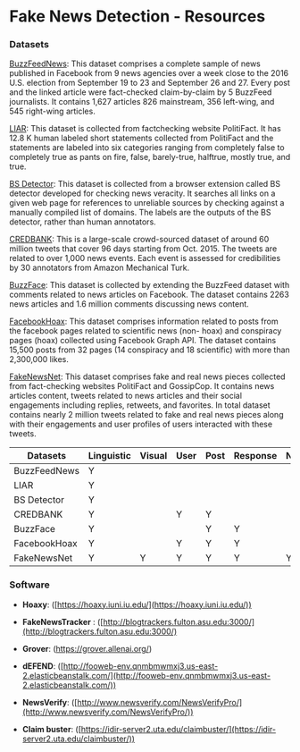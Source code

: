 

# Fake News Detection - Resources

### Datasets

[BuzzFeedNews](https://github.com/BuzzFeedNews/2016-10-facebook-fact-check/tree/master/data):
This dataset comprises a complete sample of news published in Facebook from 9 news agencies over a week close to the 2016 U.S. election from September 19 to 23 and September 26 and 27. Every post and the linked article were fact-checked claim-by-claim by 5 BuzzFeed journalists. It contains 1,627 articles 826 mainstream, 356 left-wing, and 545 right-wing articles.

[LIAR](https://www.cs.ucsb.edu/~william/data/liar_dataset.zip):
This dataset  is collected from factchecking website PolitiFact. It has 12.8 K human labeled short statements collected from PolitiFact and the statements are labeled into six categories ranging from completely false to completely true as pants on fire, false, barely-true, halftrue, mostly true, and true.


[BS Detector](https://github.com/bs-detector/bs-detector):
This dataset is collected from a browser extension called BS detector developed for checking news veracity. It searches all links on a given web page for references to unreliable sources by checking against a manually compiled list of domains. The labels are the outputs of the BS detector, rather than human annotators.

[CREDBANK](http://compsocial.github.io/CREDBANK-data/):
This is a large-scale crowd-sourced dataset of around 60 million tweets that cover 96 days starting from Oct. 2015. The tweets are related to over 1,000 news events. Each event is assessed for credibilities by 30 annotators from Amazon Mechanical Turk.

[BuzzFace](https://github.com/gsantia/BuzzFace):
This dataset is collected by extending the BuzzFeed dataset with comments related to news articles on Facebook. The dataset contains 2263 news articles and 1.6 million comments discussing news content.

[FacebookHoax]([https://github.com/gabll/some-like-it-hoax](https://github.com/gabll/some-like-it-hoax)):
This dataset comprises information related to posts from the facebook pages related to scientific news (non- hoax) and conspiracy pages (hoax) collected using Facebook Graph API. The dataset contains 15,500 posts from 32 pages (14 conspiracy and 18 scientific) with more than 2,300,000 likes.

[FakeNewsNet]([https://github.com/KaiDMML/FakeNewsNet/](https://github.com/KaiDMML/FakeNewsNet/)):
This dataset comprises fake and real news pieces collected from fact-checking websites PolitiFact and GossipCop. It contains news articles content, tweets related to news articles and their social engagements including replies, retweets, and favorites. In total dataset contains nearly 2 million tweets related to fake and real news pieces along with their engagements and user profiles of users interacted with these tweets.


|Datasets | Linguistic | Visual | User|  Post| Response|  Network | Spatial | Temporal |
|--|--|--|--|--|--|--|--|--|
|BuzzFeedNews|Y||||||||
|LIAR| Y||||||||
|BS Detector| Y||||||||
|CREDBANK| Y||Y|Y|||Y|Y|
|BuzzFace| Y|||Y|Y||||
|FacebookHoax| Y||Y|Y|Y||||
|FakeNewsNet|Y|Y|Y|Y|Y|Y|Y|Y|



### Software

 - **Hoaxy**: ([https://hoaxy.iuni.iu.edu/](https://hoaxy.iuni.iu.edu/))

 - **FakeNewsTracker** : ([http://blogtrackers.fulton.asu.edu:3000/](http://blogtrackers.fulton.asu.edu:3000/)
 
 - **Grover**:  (https://grover.allenai.org/)
  
 - **dEFEND**: ([http://fooweb-env.qnmbmwmxj3.us-east-2.elasticbeanstalk.com/](http://fooweb-env.qnmbmwmxj3.us-east-2.elasticbeanstalk.com/))
 
 - **NewsVerify**: ([http://www.newsverify.com/NewsVerifyPro/](http://www.newsverify.com/NewsVerifyPro/))
 
  - **Claim buster**:  ([https://idir-server2.uta.edu/claimbuster/](https://idir-server2.uta.edu/claimbuster/))
